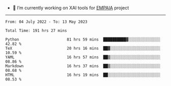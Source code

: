 - 🔭 I’m currently working on XAI tools for [EMPAIA](https://en.empaia.org/) project

---

<!--START_SECTION:waka-->

```text
From: 04 July 2022 - To: 13 May 2023

Total Time: 191 hrs 27 mins

Python                     81 hrs 59 mins  ██████████▓░░░░░░░░░░░░░░   42.82 %
TeX                        20 hrs 16 mins  ██▓░░░░░░░░░░░░░░░░░░░░░░   10.59 %
YAML                       16 hrs 57 mins  ██▒░░░░░░░░░░░░░░░░░░░░░░   08.86 %
Markdown                   16 hrs 37 mins  ██▒░░░░░░░░░░░░░░░░░░░░░░   08.68 %
HTML                       16 hrs 19 mins  ██░░░░░░░░░░░░░░░░░░░░░░░   08.53 %
```

<!--END_SECTION:waka-->
